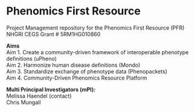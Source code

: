 # Phenomics First Resource

Project Management repository for the Phenomics First Resource (PFR) NHGRI CEGS Grant # 5RM1HG010860

**Aims** 
<br> Aim 1. Create a community-driven framework of interoperable phenotype definitions (uPheno)
<br> Aim 2. Harmonize human disease definitions (Mondo)
<br> Aim 3. Standardize exchange of phenotype data (Phenopackets)
<br> Aim 4. Community-Driven Phenomics Resource Platform

**Multi Principal Investigators (mPI):** 
<br> Melissa Haendel (contact)
<br> Chris Mungall
